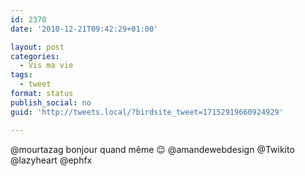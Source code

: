 ```yaml
---
id: 2370
date: '2010-12-21T09:42:29+01:00'

layout: post
categories:
  - Vis ma vie
tags:
  - tweet
format: status
publish_social: no
guid: 'http://tweets.local/?birdsite_tweet=17152919660924929'

---
```


@mourtazag bonjour quand même 😉 @amandewebdesign @Twikito @lazyheart @ephfx